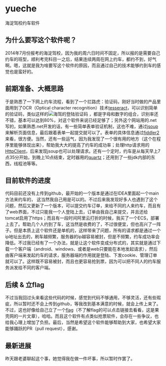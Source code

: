# yueche
海淀驾校约车软件

## 为什么要写这个软件呢？
   2014年7月份报考的海淀驾校，因为我的周六日时间不固定，所以报的是需要自己约车的班型，顺利考完科目一之后，结果连续两周在网上约车，都约不到，好气啊。嗯，这就是我为啥要写这个软件的原因，而且通过自己的技术能够约到车的感觉也是蛮好的。
   
## 前期准备、大概思路
   于是熟悉了一下网上约车流程，看到了一个拦路虎：验证码，刚好当时做的产品里面用到了OCR（Optical character recognition）技术[tesseract](https://github.com/tesseract-ocr/tesseract)，可以识别简单的验证码，类似这样的![海驾的登陆验证码](http://haijia.bjxueche.net/tools/CreateCode.ashx?key=ImgCode&random=0.4004024330433442)
，都是字母和数字的组合，识别率还不错，基本可以达到80%，对这个软件来说已经足够了；另外这个网站用的.net写的，如果熟悉.net开发的话，有一些简单表单验证机制，这也不难，通过[jsoup](https://github.com/jhy/jsoup)来解析页面信息，最后跟着表单一起提交就可以了。表单的具体信息通过[fiddler2](https://www.telerik.com/download/fiddler/fiddler2)来看，很方便。当然，还有一些运气，因为我发现了一个很有用的地方（这个在程序里能够体现出来），帮助我大大的提高了约车的成功率；处理http请求用的[HttpClient](https://hc.apache.org/httpcomponents-client-4.5.x/index.html)，后来发现jsoup也可以处理请求。还有一个定时，约车是从每天早上7点35分开始，到晚上10点结束，定时器用的[quartz](https://github.com/quartz-scheduler/quartz)；还用到了一些jdk内部的东西，线程池等等。

## 目前软件的进度
 代码目前还没有上传到github，最开始的一个版本是通过在IDEA里面起一个main方法来约车的， 这当然我自己用是可以的。不过后来我发现好多人也遇到了这个问题，然后又更新了一个版本，可以提交约车订单，来给不同的人来约车，而且有了web界面，不过只能我一个人登陆上去，订单由我自己来提交，并且还给tomcat启用了https；而且有一段时间阿里云打折的时候，我买了一个ECS，部署上去了。帮助几个人约到了车，这当然是收费的了，不过很便宜，但也高兴了一阵子。但是本质上这个软件还是单机的，这样带来了问题，所有的请求都是通过一个ip地址出去的，刷车越频繁，服务器的ip越容易被封，但是不频繁，约车成功率会降低。不过我已经有了一个办法，就是让这个软件变成分布式的，其实就是通过下载一个客户端（android、windows、或者是web只要能在本地发起请求），然后由客户端来发起约车的请求，服务器端的作用就是登陆、下发cookie、管理订单就可以了。这样既不容易被封，而且也更容易抢到票，因为可以把不同人的约车服务派发给不同的客户端。
 
## 后续 & 立flag
  不过当我回过头来看这些代码的时候，感觉到代码不够通用，不够灵活，还有些瑕疵，所以暂时还不会上传到github，等我改到基本满意的时候，就会上传上来了。不过，这也好像给自己立了一个[flag](http://www.guokr.com/article/440659/)（不了解flag的可以点击链接去看看，这是果壳网的一片文章），哈哈。而且这个软件有点类似抢票软件，会存在一些争议，也给我心理上增加了负担。最后，当然是希望这个软件能够帮助到大家，也希望大家能够踊跃的PR（pull request），感谢。
  
## 最新进展
   昨天跟老婆聊起这个事，她觉得我在做一件坏事，所以暂时作罢了。

